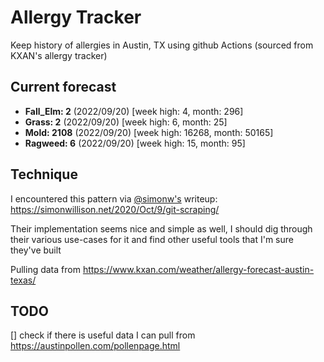 # Allergy Tracker

Keep history of allergies in Austin, TX using github Actions (sourced from KXAN's allergy tracker)

## Current forecast
<!-- INJECT FORECAST -->
- **Fall_Elm: 2** (2022/09/20)  [week high: 4, month: 296]
- **Grass: 2** (2022/09/20)  [week high: 6, month: 25]
- **Mold: 2108** (2022/09/20)  [week high: 16268, month: 50165]
- **Ragweed: 6** (2022/09/20)  [week high: 15, month: 95]
<!-- END INJECT FORECAST -->

## Technique

I encountered this pattern via [@simonw's](https://github.com/simonw) writeup: https://simonwillison.net/2020/Oct/9/git-scraping/

Their implementation seems nice and simple as well, I should dig through their various use-cases for it and find other useful tools that I'm sure they've built

Pulling data from https://www.kxan.com/weather/allergy-forecast-austin-texas/

## TODO

[] check if there is useful data I can pull from https://austinpollen.com/pollenpage.html

